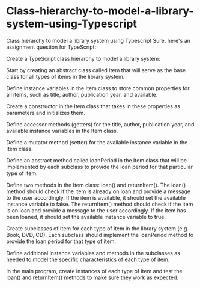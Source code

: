 # Class-hierarchy-to-model-a-library-system-using-Typescript
Class hierarchy to model a library system using Typescript
Sure, here's an assignment question for TypeScript:

Create a TypeScript class hierarchy to model a library system:

Start by creating an abstract class called Item that will serve as the base class for all types of items in the library system.

Define instance variables in the Item class to store common properties for all items, such as title, author, publication year, and available.

Create a constructor in the Item class that takes in these properties as parameters and initializes them.

Define accessor methods (getters) for the title, author, publication year, and available instance variables in the Item class.

Define a mutator method (setter) for the available instance variable in the Item class.

Define an abstract method called loanPeriod in the Item class that will be implemented by each subclass to provide the loan period for that particular type of item.

Define two methods in the Item class: loan() and returnItem(). The loan() method should check if the item is already on loan and provide a message to the user accordingly. If the item is available, it should set the available instance variable to false. The returnItem() method should check if the item is on loan and provide a message to the user accordingly. 
If the item has been loaned, it should set the available instance variable to true.

Create subclasses of Item for each type of item in the library system (e.g. Book, DVD, CD). 
Each subclass should implement the loanPeriod method to provide the loan period for that type of item.

Define additional instance variables and methods in the subclasses as needed to model the specific characteristics of each type of item.

In the main program, create instances of each type of item and test the loan() and returnItem() methods to make sure they work as expected.
